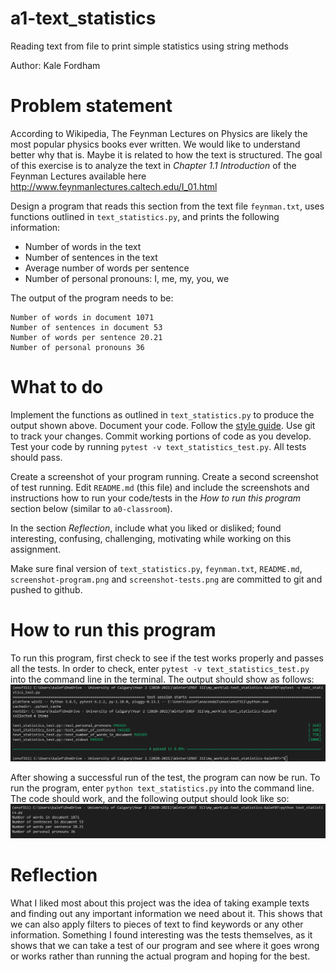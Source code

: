 # a1-text_statistics
Reading text from file to print simple statistics using string methods

Author: Kale Fordham

# Problem statement
According to Wikipedia, The Feynman Lectures on Physics are likely the most popular physics books ever written. We would like to understand better why that is. Maybe it is related to how the text is structured. The goal of this exercise is to analyze the text in _Chapter 1.1 Introduction_ of the Feynman Lectures available here http://www.feynmanlectures.caltech.edu/I_01.html

Design a program that reads this section from the text file `feynman.txt`, uses functions outlined in `text_statistics.py`, and prints the following information:
- Number of words in the text
- Number of sentences in the text
- Average number of words per sentence
- Number of personal pronouns: I, me, my, you, we

The output of the program needs to be:
```
Number of words in document 1071
Number of sentences in document 53
Number of words per sentence 20.21
Number of personal pronouns 36
```

# What to do
Implement the functions as outlined in `text_statistics.py` to produce the output shown above. Document your code. Follow the [style guide](StyleGuide.md). Use git to track your changes. Commit working portions of code as you develop. Test your code by running `pytest -v text_statistics_test.py`. All tests should pass.

Create a screenshot of your program running. Create a second screenshot of test running. Edit `README.md` (this file) and include the screenshots and instructions how to run your code/tests in the _How to run this program_ section below (similar to `a0-classroom`). 

In the section *Reflection*, include what you liked or disliked; found interesting, confusing, challenging, motivating while working on this assignment.

Make sure final version of `text_statistics.py`, `feynman.txt`, `README.md`, `screenshot-program.png` and `screenshot-tests.png` are committed to git and pushed to github. 

# How to run this program
To run this program, first check to see if the test works properly and passes all the tests. In order to check, enter `pytest -v text_statistics_test.py` into the command line in the terminal. The output should show as follows:
![Example screenshot](Test_Running.png)

After showing a successful run of the test, the program can now be run. To run the program, enter `python text_statistics.py` into the command line. The code should work, and the following output should look like so:
![Example screenshot](text_statistics_run.png)

# Reflection
What I liked most about this project was the idea of taking example texts and finding out any important information we need about it. This shows that we can also apply filters to pieces of text to find keywords or any other information. Something I found interesting was the tests themselves, as it shows that we can take a test of our program and see where it goes wrong or works rather than running the actual program and hoping for the best.

